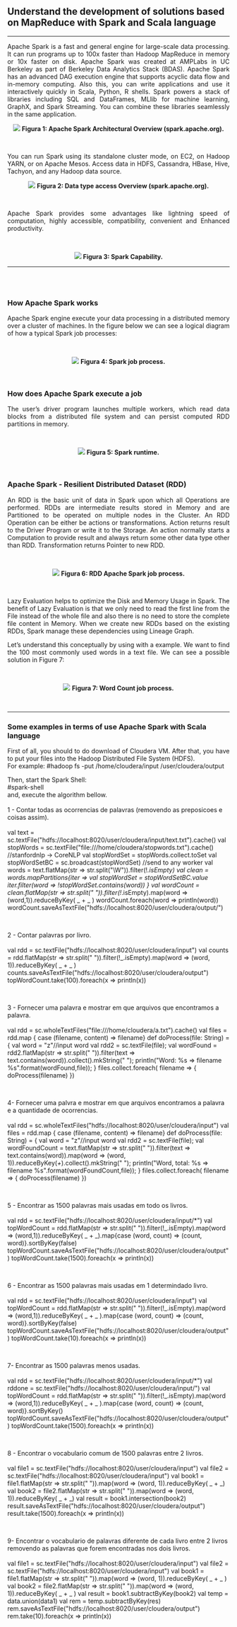 ## Understand the development of solutions based on MapReduce with Spark and Scala language
___
<p align="justify">
   Apache Spark is a fast and general engine for large-scale data processing. It can run programs up to 100x faster than Hadoop MapReduce in memory or 10x faster on disk. Apache Spark was created at AMPLabs in UC Berkeley as part of Berkeley Data Analytics Stack (BDAS). Apache Spark has an advanced DAG execution engine that supports acyclic data flow and in-memory computing. Also this, you can write applications and use it interactively quickly in Scala, Python, R shells.
   Spark powers a stack of libraries including SQL and DataFrames, MLlib for machine learning, GraphX, and Spark Streaming. You can combine these libraries seamlessly in the same application.
</p>
<p align="center">
  <img src="https://github.com/gilmararaujo/posbigdata/blob/master/images/Spark_Stack.jpg">
  <b>Figura 1: Apache Spark Architectural Overview (spark.apache.org).</b>
</p>
<br>
 <p align="justify">     
You can run Spark using its standalone cluster mode, on EC2, on Hadoop YARN, or on Apache Mesos. Access data in HDFS, Cassandra, HBase, Hive, Tachyon, and any Hadoop data source.
</p>
</p>
<p align="center">
  <img src="https://github.com/gilmararaujo/posbigdata/blob/master/images/data_type_access.jpg">
  <b>Figura 2: Data type access Overview (spark.apache.org).</b>
</p>
<br>

<p align="justify">
Apache Spark provides some advantages like lightning speed of computation, highly accessible, compatibility, convenient and Enhanced productivity.
</p>
<br>

<p align="center">
  <img src="https://github.com/gilmararaujo/posbigdata/blob/master/images/capability.jpg">
  <b>Figura 3: Spark Capability.</b>
</p>

___
<br><br>
### How Apache Spark works
 <p align="justify"> 
Apache Spark engine execute your  data processing in a distributed memory over a cluster of machines. In the figure below we can see a logical diagram of how a typical Spark job processes:
</p>

</br>
<p align="center">
  <img src="https://github.com/gilmararaujo/posbigdata/blob/master/images/spark_job_process.JPG">
  <b>Figura 4: Spark job process.</b>
</p>
</br>

### How does Apache Spark execute a job
<p align="justify"> 
The user’s driver program launches multiple workers, which read data blocks from a distributed file system and can persist computed RDD partitions in memory.
</p>

<br>
<p align="center">
  <img src="https://github.com/gilmararaujo/posbigdata/blob/master/images/Spark_runtime.jpg">
  <b>Figura 5: Spark runtime.</b>
</p>
</br>

### Apache Spark - Resilient Distributed Dataset (RDD)
<p align="justify"> 
An RDD is the basic unit of data in Spark upon which all Operations are performed. RDDs are intermediate results stored in Memory and are Partitioned to be operated on multiple nodes in the Cluster.
An RDD Operation can be either be actions or transformations. Action returns result to the Driver Program or write it to the Storage. An action normally starts a Computation to provide result and always return some other data type other than RDD. Transformation returns Pointer to new RDD.

</p>
<br>
<p align="center">
  <img src="https://github.com/gilmararaujo/posbigdata/blob/master/images/RDDsparkProcess.JPG">
  <b>Figura 6: RDD Apache Spark job process.</b>
</p>
</br>

<p align="justify"> 
Lazy Evaluation helps to optimize the Disk and Memory Usage in Spark. The benefit of Lazy Evaluation is that we only need to read the first line from the File instead of the whole file and also there is no need to store the complete file content in Memory.
When we create new RDDs based on the existing RDDs, Spark manage these dependencies using Lineage Graph.
</p>
<p align="justify"> 
Let’s understand this conceptually by using with a example. We want to find the 100 most commonly used words in a text file. We can see a possible solution in Figure 7:
</p>

<br>
<p align="center">
  <img src="https://github.com/gilmararaujo/posbigdata/blob/master/images/wordCounSample.jpg">
  <b>Figura 7: Word Count job process.</b>
</p>
</br>

---

### Some examples in terms of use Apache Spark with Scala language

<p align="justify"> 
First of all, you should to do download of Cloudera VM. After that, you have  to put your files into the Hadoop Distributed File System (HDFS).</br>  
For example:
#hadoop fs -put /home/cloudera/input /user/cloudera/output

Then, start the Spark Shell: </br>
#spark-shell
</br>
and, execute the algorithm bellow.
</br> </br>
1 - Contar todas as ocorrencias de palavras (removendo as preposicoes e coisas assim). </br> </br>
val text = sc.textFile("hdfs://localhost:8020/user/cloudera/input/text.txt").cache()
val stopWords = sc.textFile("file:///home/cloudera/stopwords.txt").cache() //stanfordnlp -> CoreNLP
val stopWordSet = stopWords.collect.toSet
val stopWordSetBC = sc.broadcast(stopWordSet) //send to any worker
val words = text.flatMap(str => str.split("\\W")).filter(!_.isEmpty)
val clean = words.mapPartitions{iter =>
    val stopWordSet = stopWordSetBC.value
    iter.filter(word => !stopWordSet.contains(word))
}
val wordCount = clean.flatMap(str => str.split(" ")).filter(!_.isEmpty).map(word => (word,1)).reduceByKey( _ + _ )
wordCount.foreach(word => println(word))
wordCount.saveAsTextFile("hdfs://localhost:8020/user/cloudera/output/")

<br>

2 - Contar palavras por livro. </br> </br>
val rdd = sc.textFile("hdfs://localhost:8020/user/cloudera/input")
val counts = rdd.flatMap(str => str.split(" ")).filter(!_.isEmpty).map(word => (word, 1)).reduceByKey( _ + _ )
counts.saveAsTextFile("hdfs://localhost:8020/user/cloudera/output")
topWordCount.take(100).foreach(x => println(x))

<br>

3 - Fornecer uma palavra e mostrar em que arquivos que encontramos a palavra. </br> </br>
val rdd = sc.wholeTextFiles("file:///home/cloudera/a.txt").cache()
 val files = rdd.map { case (filename, content) => filename}
def doProcess(file: String) = { 
	 val word = "z"//input word
	 val rdd2 = sc.textFile(file);
	 val wordFound = rdd2.flatMap(str => str.split(" ")).filter(text => text.contains(word)).collect().mkString(" ");
	 println("Word: %s => filename %s".format(wordFound,file));
}
files.collect.foreach( filename => {
    doProcess(filename)
}) 

<br>

4- Fornecer uma palvra e mostrar em que arquivos encontramos a palavra e a quantidade de ocorrencias. </br> </br>
val rdd = sc.wholeTextFiles("hdfs://localhost:8020/user/cloudera/input")
val files = rdd.map { case (filename, content) => filename}
def doProcess(file: String) = { 
	 val word = "z"//input word
	 val rdd2 = sc.textFile(file);
	 val wordFoundCount = text.flatMap(str => str.split(" ")).filter(text => text.contains(word)).map(word => (word, 1)).reduceByKey(_+_).collect().mkString(" ");
	 println("Word, total: %s => filename %s".format(wordFoundCount,file));
}
files.collect.foreach( filename => {
    doProcess(filename)
}) 

<br>

5 - Encontrar as 1500 palavras mais usadas em todo os livros. </br> </br>
val rdd = sc.textFile("hdfs://localhost:8020/user/cloudera/input/*")
val topWordCount = rdd.flatMap(str => str.split(" ")).filter(!_.isEmpty).map(word => (word,1)).reduceByKey( _ + _).map{case (word, count) => (count, word)}.sortByKey(false)
topWordCount.saveAsTextFile("hdfs://localhost:8020/user/cloudera/output")
topWordCount.take(1500).foreach(x => println(x))

<br>

6 - Encontrar as 1500 palavras mais usadas em 1 determindado livro. </br> </br>
val rdd = sc.textFile("hdfs://localhost:8020/user/cloudera/input")
val topWordCount = rdd.flatMap(str => str.split(" ")).filter(!_.isEmpty).map(word => (word,1)).reduceByKey( _ + _ ).map{case (word, count) => (count, word)}.sortByKey(false)
topWordCount.saveAsTextFile("hdfs://localhost:8020/user/cloudera/output")
topWordCount.take(10).foreach(x => println(x))

<br>

7- Encontrar as 1500 palavras menos usadas. </br> </br>
val rdd = sc.textFile("hdfs://localhost:8020/user/cloudera/input/*")
val rddone = sc.textFile("hdfs://localhost:8020/user/cloudera/input/")
val topWordCount = rdd.flatMap(str => str.split(" ")).filter(!_.isEmpty).map(word => (word,1)).reduceByKey( _ + _ ).map{case (word, count) => (count, word)}.sortByKey()
topWordCount.saveAsTextFile("hdfs://localhost:8020/user/cloudera/output")
topWordCount.take(1500).foreach(x => println(x))

<br>

8 - Encontrar o vocabulario comum de 1500 palavras entre 2 livros. </br> </br>
val file1 = sc.textFile("hdfs://localhost:8020/user/cloudera/input")
val file2 = sc.textFile("hdfs://localhost:8020/user/cloudera/input")
val book1 = file1.flatMap(str => str.split(" ")).map(word => (word, 1)).reduceByKey( _ + _)
val book2 = file2.flatMap(str => str.split(" ")).map(word => (word, 1)).reduceByKey( _ + _)
val result = book1.intersection(book2)
result.saveAsTextFile("hdfs://localhost:8020/user/cloudera/output")
result.take(1500).foreach(x => println(x))

<br>

9- Encontrar o vocabulario de palavras diferente de cada livro entre 2 livros removendo as palavras que forem encontradas nos dois livros. </br> </br>
val file1 = sc.textFile("hdfs://localhost:8020/user/cloudera/input")
val file2 = sc.textFile("hdfs://localhost:8020/user/cloudera/input")
val book1 = file1.flatMap(str => str.split(" ")).map(word => (word, 1)).reduceByKey( _ + _ )
val book2 = file2.flatMap(str => str.split(" ")).map(word => (word, 1)).reduceByKey( _ + _ )
val result = book1.subtractByKey(book2)
val temp = data.union(data1)
val rem = temp.subtractByKey(res)
rem.saveAsTextFile("hdfs://localhost:8020/user/cloudera/output")
rem.take(10).foreach(x => println(x))


</p>
